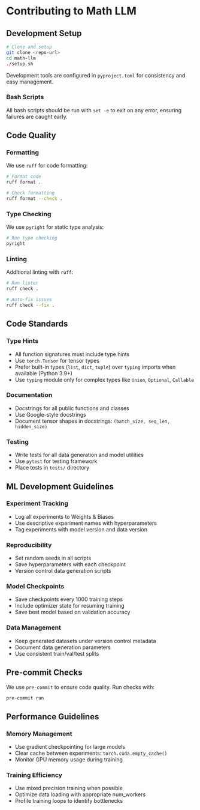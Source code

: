# Contributing to Math LLM

## Development Setup

```bash
# Clone and setup
git clone <repo-url>
cd math-llm
./setup.sh
```

Development tools are configured in `pyproject.toml` for consistency and easy management.

### Bash Scripts

All bash scripts should be run with `set -e` to exit on any error, ensuring failures are caught early.

## Code Quality

### Formatting

We use `ruff` for code formatting:

```bash
# Format code
ruff format .

# Check formatting
ruff format --check .
```

### Type Checking

We use `pyright` for static type analysis:

```bash
# Run type checking
pyright
```

### Linting

Additional linting with `ruff`:

```bash
# Run linter
ruff check .

# Auto-fix issues
ruff check --fix .
```

## Code Standards

### Type Hints

- All function signatures must include type hints
- Use `torch.Tensor` for tensor types
- Prefer built-in types (`list`, `dict`, `tuple`) over `typing` imports when available (Python 3.9+)
- Use `typing` module only for complex types like `Union`, `Optional`, `Callable`

### Documentation

- Docstrings for all public functions and classes
- Use Google-style docstrings
- Document tensor shapes in docstrings: `(batch_size, seq_len, hidden_size)`

### Testing

- Write tests for all data generation and model utilities
- Use `pytest` for testing framework
- Place tests in `tests/` directory

## ML Development Guidelines

### Experiment Tracking

- Log all experiments to Weights & Biases
- Use descriptive experiment names with hyperparameters
- Tag experiments with model version and data version

### Reproducibility

- Set random seeds in all scripts
- Save hyperparameters with each checkpoint
- Version control data generation scripts

### Model Checkpoints

- Save checkpoints every 1000 training steps
- Include optimizer state for resuming training
- Save best model based on validation accuracy

### Data Management

- Keep generated datasets under version control metadata
- Document data generation parameters
- Use consistent train/val/test splits

## Pre-commit Checks

We use `pre-commit` to ensure code quality. Run checks with:

```bash
pre-commit run
```

## Performance Guidelines

### Memory Management

- Use gradient checkpointing for large models
- Clear cache between experiments: `torch.cuda.empty_cache()`
- Monitor GPU memory usage during training

### Training Efficiency

- Use mixed precision training when possible
- Optimize data loading with appropriate num_workers
- Profile training loops to identify bottlenecks
